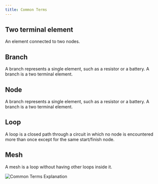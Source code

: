 ```yaml
---
title: Common Terms
---
```


## Two terminal element

An element connected to two nodes.

## Branch

A branch represents a single element, such as a resistor or a battery. A branch
is a two terminal element.

## Node

A branch represents a single element, such as a resistor or a battery. A branch
is a two terminal element.

## Loop

A loop is a closed path through a circuit in which no node is encountered more
than once except for the same start/finish node.

## Mesh

A mesh is a loop without having other loops inside it.

![Common Terms Explanation](/electrical/common-terms-explanation.png)
